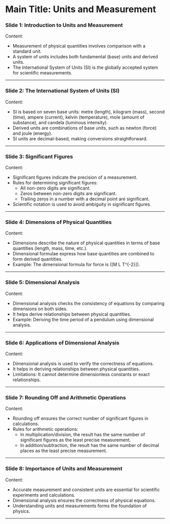 # Main Title: Units and Measurement  

### **Slide 1: Introduction to Units and Measurement**  
Content:  
- Measurement of physical quantities involves comparison with a standard unit.  
- A system of units includes both fundamental (base) units and derived units.  
- The International System of Units (SI) is the globally accepted system for scientific measurements.  

---

### **Slide 2: The International System of Units (SI)**  
Content:  
- SI is based on seven base units: metre (length), kilogram (mass), second (time), ampere (current), kelvin (temperature), mole (amount of substance), and candela (luminous intensity).  
- Derived units are combinations of base units, such as newton (force) and joule (energy).  
- SI units are decimal-based, making conversions straightforward.  

---

### **Slide 3: Significant Figures**  
Content:  
- Significant figures indicate the precision of a measurement.  
- Rules for determining significant figures:  
  - All non-zero digits are significant.  
  - Zeros between non-zero digits are significant.  
  - Trailing zeros in a number with a decimal point are significant.  
- Scientific notation is used to avoid ambiguity in significant figures.  

---

### **Slide 4: Dimensions of Physical Quantities**  
Content:  
- Dimensions describe the nature of physical quantities in terms of base quantities (length, mass, time, etc.).  
- Dimensional formulae express how base quantities are combined to form derived quantities.  
- Example: The dimensional formula for force is \([M L T^{-2}]\).  

---

### **Slide 5: Dimensional Analysis**  
Content:  
- Dimensional analysis checks the consistency of equations by comparing dimensions on both sides.  
- It helps derive relationships between physical quantities.  
- Example: Deriving the time period of a pendulum using dimensional analysis.  

---

### **Slide 6: Applications of Dimensional Analysis**  
Content:  
- Dimensional analysis is used to verify the correctness of equations.  
- It helps in deriving relationships between physical quantities.  
- Limitations: It cannot determine dimensionless constants or exact relationships.  

---

### **Slide 7: Rounding Off and Arithmetic Operations**  
Content:  
- Rounding off ensures the correct number of significant figures in calculations.  
- Rules for arithmetic operations:  
  - In multiplication/division, the result has the same number of significant figures as the least precise measurement.  
  - In addition/subtraction, the result has the same number of decimal places as the least precise measurement.  

---

### **Slide 8: Importance of Units and Measurement**  
Content:  
- Accurate measurement and consistent units are essential for scientific experiments and calculations.  
- Dimensional analysis ensures the correctness of physical equations.  
- Understanding units and measurements forms the foundation of physics.  

---
